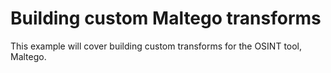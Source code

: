 # Building custom Maltego transforms
This example will cover building custom transforms for the OSINT tool, Maltego.
